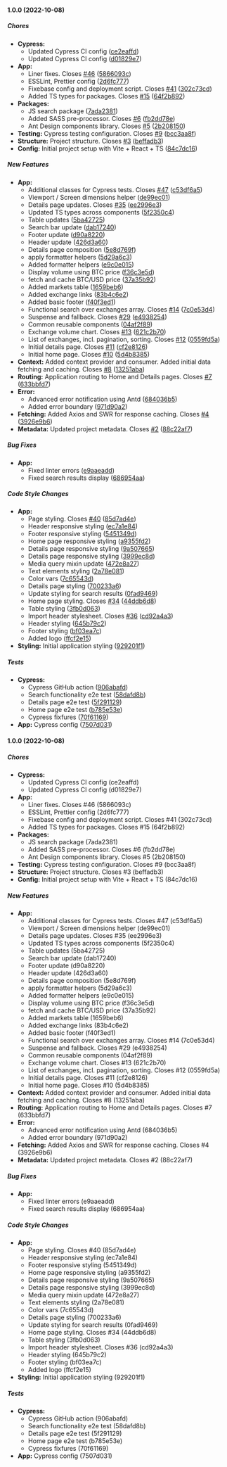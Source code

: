 #### 1.0.0 (2022-10-08)

##### Chores

* **Cypress:**
  *  Updated Cypress CI config ([ce2eaffd](https://github.com/sobolev-alexey/crypto-exchange/commit/ce2eaffd31a96d9ef0f35575f8a4a7d2b60d838a))
  *  Updated Cypress CI config ([d01829e7](https://github.com/sobolev-alexey/crypto-exchange/commit/d01829e7c5ac6ea5fe9c1d19920694c93cc6c354))
* **App:**
  *  Liner fixes. Closes [#46](https://github.com/sobolev-alexey/crypto-exchange/pull/46) ([5866093c](https://github.com/sobolev-alexey/crypto-exchange/commit/5866093ca36dab94d09f3dd66b9d17b88df74556))
  *  ESSLint, Prettier config ([2d6fc777](https://github.com/sobolev-alexey/crypto-exchange/commit/2d6fc777645c9e3ce74c9f9bcd1933f3449a46b6))
  *  Fixebase config and deployment script. Closes [#41](https://github.com/sobolev-alexey/crypto-exchange/pull/41) ([302c73cd](https://github.com/sobolev-alexey/crypto-exchange/commit/302c73cdcbcdb3dd3207eabd8e2c6042cbff7031))
  *  Added TS types for packages. Closes [#15](https://github.com/sobolev-alexey/crypto-exchange/pull/15) ([64f2b892](https://github.com/sobolev-alexey/crypto-exchange/commit/64f2b892c774e990a66de435fbc0e09159deb757))
* **Packages:**
  *  JS search package ([7ada2381](https://github.com/sobolev-alexey/crypto-exchange/commit/7ada23815b2e4032d1db7bb6962c97e0ef37e01f))
  *  Added SASS pre-processor. Closes [#6](https://github.com/sobolev-alexey/crypto-exchange/pull/6) ([fb2dd78e](https://github.com/sobolev-alexey/crypto-exchange/commit/fb2dd78eb6e19bc6111d9a097806e492f8641dfd))
  *  Ant Design components library. Closes [#5](https://github.com/sobolev-alexey/crypto-exchange/pull/5) ([2b208150](https://github.com/sobolev-alexey/crypto-exchange/commit/2b2081503e40bff5360a89321682c98ce1ab8400))
* **Testing:**  Cypress testing configuration. Closes [#9](https://github.com/sobolev-alexey/crypto-exchange/pull/9) ([bcc3aa8f](https://github.com/sobolev-alexey/crypto-exchange/commit/bcc3aa8f4a2778224daa6fcf718a1c39e1d8d200))
* **Structure:**   Project structure. Closes [#3](https://github.com/sobolev-alexey/crypto-exchange/pull/3) ([beffadb3](https://github.com/sobolev-alexey/crypto-exchange/commit/beffadb33d69800d06d2ad35edb67c8531e5c1f5))
* **Config:**  Initial project setup with Vite + React + TS ([84c7dc16](https://github.com/sobolev-alexey/crypto-exchange/commit/84c7dc168925eb3f9c8b9bc7c868cb692a2b0f28))

##### New Features

* **App:**
  *  Additional classes for Cypress tests. Closes [#47](https://github.com/sobolev-alexey/crypto-exchange/pull/47) ([c53df6a5](https://github.com/sobolev-alexey/crypto-exchange/commit/c53df6a5f88d21b9e618fec65c44e435fcdfb656))
  *  Viewport / Screen dimensions helper ([de99ec01](https://github.com/sobolev-alexey/crypto-exchange/commit/de99ec01ee1ab0387ee3b271c68b4a418bd0b1b0))
  *  Details page updates. Closes [#35](https://github.com/sobolev-alexey/crypto-exchange/pull/35) ([ee2996e3](https://github.com/sobolev-alexey/crypto-exchange/commit/ee2996e3935e772ab1267efec63897e0067ea348))
  *  Updated TS types across components ([5f2350c4](https://github.com/sobolev-alexey/crypto-exchange/commit/5f2350c4b504b47369e4f978ce7aec101e4df6b8))
  *  Table updates ([5ba42725](https://github.com/sobolev-alexey/crypto-exchange/commit/5ba42725723d718e79b275dd73804b0d5cd2b476))
  *  Search bar update ([dab17240](https://github.com/sobolev-alexey/crypto-exchange/commit/dab172409fa299c4b63333fb86ae4e6903564644))
  *  Footer update ([d90a8220](https://github.com/sobolev-alexey/crypto-exchange/commit/d90a8220fcb3643c330b3206d1dc8ffd40fc73d1))
  *  Header update ([426d3a60](https://github.com/sobolev-alexey/crypto-exchange/commit/426d3a6080f39d238b17ef47789fdfc14e94afa0))
  *  Details page composition ([5e8d769f](https://github.com/sobolev-alexey/crypto-exchange/commit/5e8d769fc2a6d88aedc21abe5529023bba7cfa31))
  *  apply formatter helpers ([5d29a6c3](https://github.com/sobolev-alexey/crypto-exchange/commit/5d29a6c333ac53d411ffa603ded82c092c5918a7))
  *  Added formatter helpers ([e9c0e015](https://github.com/sobolev-alexey/crypto-exchange/commit/e9c0e01557b14fe2936ae6939bf59a613028012a))
  *  Display volume using BTC price ([f36c3e5d](https://github.com/sobolev-alexey/crypto-exchange/commit/f36c3e5df56b999dcefd74c57bade17888b218a1))
  *  fetch and cache BTC/USD price ([37a35b92](https://github.com/sobolev-alexey/crypto-exchange/commit/37a35b92d42a5506d3c2d57b9b7676a9ac945aec))
  *  Added markets table ([1659beb6](https://github.com/sobolev-alexey/crypto-exchange/commit/1659beb681be4a3518c4ccb885f754da5de79256))
  *  Added exchange links ([83b4c6e2](https://github.com/sobolev-alexey/crypto-exchange/commit/83b4c6e21c95a695a081ed56c009c6cb66263ba1))
  *  Added basic footer ([f40f3ed1](https://github.com/sobolev-alexey/crypto-exchange/commit/f40f3ed150ccfdcff26d5285e9f978b695a60564))
  *  Functional search over exchanges array. Closes [#14](https://github.com/sobolev-alexey/crypto-exchange/pull/14) ([7c0e53d4](https://github.com/sobolev-alexey/crypto-exchange/commit/7c0e53d422c8d913e370a21021e6edb2fa2d2a49))
  *  Suspense and fallback. Closes [#29](https://github.com/sobolev-alexey/crypto-exchange/pull/29) ([e4938254](https://github.com/sobolev-alexey/crypto-exchange/commit/e493825465f8ba014b6a83140516a199e64c76b3))
  *  Common reusable components ([04af2f89](https://github.com/sobolev-alexey/crypto-exchange/commit/04af2f894d1b344515bb51767dee7eee4c45ca2b))
  *  Exchange volume chart. Closes [#13](https://github.com/sobolev-alexey/crypto-exchange/pull/13) ([621c2b70](https://github.com/sobolev-alexey/crypto-exchange/commit/621c2b70523e8eea7611da7a722e94d06a31fe27))
  *  List of exchanges, incl. pagination, sorting. Closes [#12](https://github.com/sobolev-alexey/crypto-exchange/pull/12) ([0559fd5a](https://github.com/sobolev-alexey/crypto-exchange/commit/0559fd5a154035a99564dc7a1b1c19b3c90187c7))
  *  Initial details page. Closes [#11](https://github.com/sobolev-alexey/crypto-exchange/pull/11) ([cf2e8126](https://github.com/sobolev-alexey/crypto-exchange/commit/cf2e812651797857310829131c4f169e0acf7f47))
  *  Initial home page. Closes [#10](https://github.com/sobolev-alexey/crypto-exchange/pull/10) ([5d4b8385](https://github.com/sobolev-alexey/crypto-exchange/commit/5d4b83855ad9f8bdd6e7ec52326a951a3feed0be))
* **Context:**  Added context provider and consumer. Added initial data fetching and caching. Closes [#8](https://github.com/sobolev-alexey/crypto-exchange/pull/8) ([13251aba](https://github.com/sobolev-alexey/crypto-exchange/commit/13251aba4dfbf679e70c4bc64e73aac485398183))
* **Routing:**  Application routing to Home and Details pages. Closes [#7](https://github.com/sobolev-alexey/crypto-exchange/pull/7) ([633bbfd7](https://github.com/sobolev-alexey/crypto-exchange/commit/633bbfd744d7fbc2ecebca109ed97304e70a07a8))
* **Error:**
  *  Advanced error notification using Antd ([684036b5](https://github.com/sobolev-alexey/crypto-exchange/commit/684036b5789f6f445650c451e2b3e6c46fac8e04))
  *  Added error boundary ([971d90a2](https://github.com/sobolev-alexey/crypto-exchange/commit/971d90a2daf88dfb0b72fecbd0c7c63910bc2e17))
* **Fetching:**  Added Axios and SWR for response caching. Closes [#4](https://github.com/sobolev-alexey/crypto-exchange/pull/4) ([3926e9b6](https://github.com/sobolev-alexey/crypto-exchange/commit/3926e9b63c2d1ccf3aeb39c0775ac3c0f481a24b))
* **Metadata:**  Updated project metadata. Closes [#2](https://github.com/sobolev-alexey/crypto-exchange/pull/2) ([88c22af7](https://github.com/sobolev-alexey/crypto-exchange/commit/88c22af76350bfe62a7760b76b6f6df08072bc4d))

##### Bug Fixes

* **App:**
  *  Fixed linter errors ([e9aaeadd](https://github.com/sobolev-alexey/crypto-exchange/commit/e9aaeadd2a6f8037487411a06ccc812377531f08))
  *  Fixed search results display ([686954aa](https://github.com/sobolev-alexey/crypto-exchange/commit/686954aa5d00bc077e89ab258576696a235be170))

##### Code Style Changes

* **App:**
  *  Page styling. Closes [#40](https://github.com/sobolev-alexey/crypto-exchange/pull/40) ([85d7ad4e](https://github.com/sobolev-alexey/crypto-exchange/commit/85d7ad4e1c0c68bb8307c811573af2274b96c620))
  *  Header responsive styling ([ec7a1e84](https://github.com/sobolev-alexey/crypto-exchange/commit/ec7a1e8479730d128d3204dc014e13cc654abe8c))
  *  Footer responsive styling ([5451349d](https://github.com/sobolev-alexey/crypto-exchange/commit/5451349d65c100d7ec834ab6edd8dcc11b5a2e7e))
  *  Home page responsive styling ([a9355fd2](https://github.com/sobolev-alexey/crypto-exchange/commit/a9355fd29711f09d8d2dfbb80cabb9cf2bd37bdc))
  *  Details page responsive styling ([9a507665](https://github.com/sobolev-alexey/crypto-exchange/commit/9a5076654103913d64c58039c4b58af2575e5c09))
  *  Details page responsive styling ([3999ec8d](https://github.com/sobolev-alexey/crypto-exchange/commit/3999ec8d8eefe200828e2c6ec58df9906dc796a7))
  *  Media query mixin update ([472e8a27](https://github.com/sobolev-alexey/crypto-exchange/commit/472e8a275ff0abed4d66145f52985b27ef0231e7))
  *  Text elements styling ([2a78e081](https://github.com/sobolev-alexey/crypto-exchange/commit/2a78e0815816dcfe7d14f537f5ebba62872c1e32))
  *  Color vars ([7c65543d](https://github.com/sobolev-alexey/crypto-exchange/commit/7c65543df8ae5d88bfeebb3266fd624cbe550d2b))
  *  Details page styling ([700233a6](https://github.com/sobolev-alexey/crypto-exchange/commit/700233a605806c83af930194130034a26e2b0413))
  *  Update styling for search results ([0fad9469](https://github.com/sobolev-alexey/crypto-exchange/commit/0fad9469e0cb9d697d06f1909662c6208a4e1a9a))
  *  Home page styling. Closes [#34](https://github.com/sobolev-alexey/crypto-exchange/pull/34) ([44ddb6d8](https://github.com/sobolev-alexey/crypto-exchange/commit/44ddb6d8cf60855dbfce6311a64d3be694becd9b))
  *  Table styling ([3fb0d063](https://github.com/sobolev-alexey/crypto-exchange/commit/3fb0d063329f0aa164f06ea9d1388013df99a319))
  *  Import header stylesheet. Closes [#36](https://github.com/sobolev-alexey/crypto-exchange/pull/36) ([cd92a4a3](https://github.com/sobolev-alexey/crypto-exchange/commit/cd92a4a33fa9f7b5becb0ec4459158d2ee23a385))
  *  Header styling ([645b79c2](https://github.com/sobolev-alexey/crypto-exchange/commit/645b79c2307e71fcd11cef9d4357380670287e56))
  *  Footer styling ([bf03ea7c](https://github.com/sobolev-alexey/crypto-exchange/commit/bf03ea7cb2b2f5c31fb24602800fa2632635a060))
  *  Added logo ([ffcf2e15](https://github.com/sobolev-alexey/crypto-exchange/commit/ffcf2e15570c8ec1a1370634b7cf340854da18d3))
* **Styling:**  Initial application styling ([929201f1](https://github.com/sobolev-alexey/crypto-exchange/commit/929201f1eea2994c043295752f5f96a5a3307409))

##### Tests

* **Cypress:**
  *  Cypress GitHub action ([906abafd](https://github.com/sobolev-alexey/crypto-exchange/commit/906abafd9ea021f276c75318b29c7cf41649bf65))
  *  Search functionality e2e test ([58dafd8b](https://github.com/sobolev-alexey/crypto-exchange/commit/58dafd8b60ab0362f86c7643105ac3932bb26b9e))
  *  Details page e2e test ([5f291129](https://github.com/sobolev-alexey/crypto-exchange/commit/5f291129fd5c20482c7836fcc25b2d7bd405629f))
  *  Home page e2e test ([b785e53e](https://github.com/sobolev-alexey/crypto-exchange/commit/b785e53e90f31c9f0c5da6040ccd92491b162a2c))
  *  Cypress fixfures ([70f61169](https://github.com/sobolev-alexey/crypto-exchange/commit/70f6116975f7023b51cc06860d8592dc8856d7bb))
* **App:**  Cypress config ([7507d031](https://github.com/sobolev-alexey/crypto-exchange/commit/7507d0316c50ae8d1099fba92d1530306331a71d))

#### 1.0.0 (2022-10-08)

##### Chores

* **Cypress:**
  *  Updated Cypress CI config (ce2eaffd)
  *  Updated Cypress CI config (d01829e7)
* **App:**
  *  Liner fixes. Closes #46 (5866093c)
  *  ESSLint, Prettier config (2d6fc777)
  *  Fixebase config and deployment script. Closes #41 (302c73cd)
  *  Added TS types for packages. Closes #15 (64f2b892)
* **Packages:**
  *  JS search package (7ada2381)
  *  Added SASS pre-processor. Closes #6 (fb2dd78e)
  *  Ant Design components library. Closes #5 (2b208150)
* **Testing:**  Cypress testing configuration. Closes #9 (bcc3aa8f)
* **Structure:**   Project structure. Closes #3 (beffadb3)
* **Config:**  Initial project setup with Vite + React + TS (84c7dc16)

##### New Features

* **App:**
  *  Additional classes for Cypress tests. Closes #47 (c53df6a5)
  *  Viewport / Screen dimensions helper (de99ec01)
  *  Details page updates. Closes #35 (ee2996e3)
  *  Updated TS types across components (5f2350c4)
  *  Table updates (5ba42725)
  *  Search bar update (dab17240)
  *  Footer update (d90a8220)
  *  Header update (426d3a60)
  *  Details page composition (5e8d769f)
  *  apply formatter helpers (5d29a6c3)
  *  Added formatter helpers (e9c0e015)
  *  Display volume using BTC price (f36c3e5d)
  *  fetch and cache BTC/USD price (37a35b92)
  *  Added markets table (1659beb6)
  *  Added exchange links (83b4c6e2)
  *  Added basic footer (f40f3ed1)
  *  Functional search over exchanges array. Closes #14 (7c0e53d4)
  *  Suspense and fallback. Closes #29 (e4938254)
  *  Common reusable components (04af2f89)
  *  Exchange volume chart. Closes #13 (621c2b70)
  *  List of exchanges, incl. pagination, sorting. Closes #12 (0559fd5a)
  *  Initial details page. Closes #11 (cf2e8126)
  *  Initial home page. Closes #10 (5d4b8385)
* **Context:**  Added context provider and consumer. Added initial data fetching and caching. Closes #8 (13251aba)
* **Routing:**  Application routing to Home and Details pages. Closes #7 (633bbfd7)
* **Error:**
  *  Advanced error notification using Antd (684036b5)
  *  Added error boundary (971d90a2)
* **Fetching:**  Added Axios and SWR for response caching. Closes #4 (3926e9b6)
* **Metadata:**  Updated project metadata. Closes #2 (88c22af7)

##### Bug Fixes

* **App:**
  *  Fixed linter errors (e9aaeadd)
  *  Fixed search results display (686954aa)

##### Code Style Changes

* **App:**
  *  Page styling. Closes #40 (85d7ad4e)
  *  Header responsive styling (ec7a1e84)
  *  Footer responsive styling (5451349d)
  *  Home page responsive styling (a9355fd2)
  *  Details page responsive styling (9a507665)
  *  Details page responsive styling (3999ec8d)
  *  Media query mixin update (472e8a27)
  *  Text elements styling (2a78e081)
  *  Color vars (7c65543d)
  *  Details page styling (700233a6)
  *  Update styling for search results (0fad9469)
  *  Home page styling. Closes #34 (44ddb6d8)
  *  Table styling (3fb0d063)
  *  Import header stylesheet. Closes #36 (cd92a4a3)
  *  Header styling (645b79c2)
  *  Footer styling (bf03ea7c)
  *  Added logo (ffcf2e15)
* **Styling:**  Initial application styling (929201f1)

##### Tests

* **Cypress:**
  *  Cypress GitHub action (906abafd)
  *  Search functionality e2e test (58dafd8b)
  *  Details page e2e test (5f291129)
  *  Home page e2e test (b785e53e)
  *  Cypress fixfures (70f61169)
* **App:**  Cypress config (7507d031)

